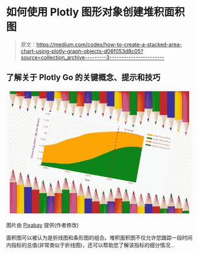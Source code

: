 # 如何使用 Plotly 图形对象创建堆积面积图

> 原文：<https://medium.com/codex/how-to-create-a-stacked-area-chart-using-plotly-graph-objects-d06f053d8c05?source=collection_archive---------3----------------------->

## 了解关于 Plotly Go 的关键概念、提示和技巧

![](img/1a453d6330d33c8b89299f240f383e9f.png)

图片由 [Pixabay](https://pixabay.com/illustrations/crayon-frame-pencil-frame-4273182/) 提供(作者修改)

面积图可以被认为是折线图和条形图的组合。堆积面积图不仅允许您跟踪一段时间内指标的总值(非常类似于折线图)，还可以帮助您了解该指标的细分情况…